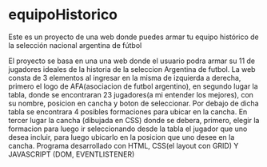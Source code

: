 # equipoHistorico
Este es un proyecto de una web donde puedes armar tu equipo histórico de la selección nacional argentina de fútbol

El proyecto se basa en una una web donde el usuario podra armar su 11 de jugadores ideales de la historia de la seleccion Argentina de futbol. La web consta de 3 elementos al ingresar en la misma
de izquierda a derecha, primero el logo de AFA(asociacion de futbol argentino), en segundo lugar la tabla, donde se encontraran 23 jugadores(a mi entender los mejores), con su nombre, posicion en cancha
y boton de seleccionar. Por debajo de dicha tabla se encontrara 4 posibles formaciones para ubicar en la cancha. En tercer lugar la cancha (dibujada en CSS) donde se debera, primero, elegir la formacion
para luego ir seleccionando desde la tabla el jugador que uno desea incluir, para luego ubicarlo en la posicion que uno desee en la cancha.
 Programa desarrollado con HTML, CSS(el layout con GRID) Y JAVASCRIPT (DOM, EVENTLISTENER)

